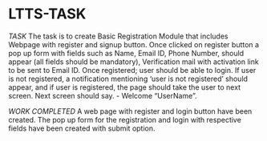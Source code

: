 # LTTS-TASK
*TASK*
The task is to create  Basic Registration Module that includes
Webpage with register and signup button.
Once clicked on register button a pop up form with fields such as Name, Email ID, Phone Number, should appear (all fields should be mandatory),
Verification mail with activation link to be sent to Email ID.
Once registered; user should be able to login.
If user is not registered, a notification mentioning ‘user is not registered’ should appear, and if user is registered, the page should take the user to next screen.
Next screen should say. - Welcome “UserName”.

*WORK COMPLETED*
A web page with register and login button have been created.
The pop up form for the registration and login with respective fields have been created with submit option.
